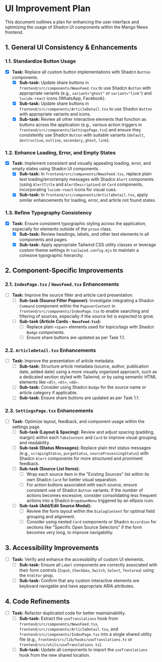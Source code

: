 # UI Improvement Plan

This document outlines a plan for enhancing the user interface and optimizing the usage of Shadcn UI components within the Mango News frontend.

## 1. General UI Consistency & Enhancements

### 1.1. Standardize Button Usage
- [x] **Task:** Replace all custom button implementations with Shadcn `Button` components.
  - [x] **Sub-task:** Update share buttons in `frontend/src/components/NewsFeed.tsx` to use Shadcn `Button` with appropriate variants (e.g., `variant="ghost"` or `variant="link"`) and `lucide-react` icons (WhatsApp, Facebook).
  - [x] **Sub-task:** Update share buttons in `frontend/src/components/ArticleDetail.tsx` to use Shadcn `Button` with appropriate variants and icons.
  - [x] **Sub-task:** Review all other interactive elements that function as buttons across the application (e.g., various action triggers in `frontend/src/components/SettingsPage.tsx`) and ensure they consistently use Shadcn `Button` with suitable variants (`default`, `destructive`, `outline`, `secondary`, `ghost`, `link`).

### 1.2. Enhance Loading, Error, and Empty States
- [x] **Task:** Implement consistent and visually appealing loading, error, and empty states using Shadcn UI components.
  - [x] **Sub-task:** In `frontend/src/components/NewsFeed.tsx`, replace plain text loading/error/empty messages with Shadcn `Alert` components (using `AlertTitle` and `AlertDescription`) or `Card` components, incorporating `lucide-react` icons for visual cues.
  - [x] **Sub-task:** In `frontend/src/components/ArticleDetail.tsx`, apply similar enhancements for loading, error, and article not found states.

### 1.3. Refine Typography Consistency
- [x] **Task:** Ensure consistent typographic styling across the application, especially for elements outside of the `prose` class.
  - [x] **Sub-task:** Review headings, labels, and other text elements in all components and pages.
  - [x] **Sub-task:** Apply appropriate Tailwind CSS utility classes or leverage custom theme settings in `tailwind.config.mjs` to maintain a cohesive typographic hierarchy.

## 2. Component-Specific Improvements

### 2.1. `IndexPage.tsx` / `NewsFeed.tsx` Enhancements
- [ ] **Task:** Improve the source filter and article card presentation.
  - [ ] **Sub-task (Source Filter Popover):** Investigate integrating a Shadcn `Command` component within the `PopoverContent` in `frontend/src/components/IndexPage.tsx` to enable searching and filtering of sources, especially if the source list is expected to grow.
  - [ ] **Sub-task (Article Cards - `NewsFeed.tsx`):**
    - [ ] Replace plain `<span>` elements used for topics/tags with Shadcn `Badge` components.
    - [ ] Ensure share buttons are updated as per Task 1.1.

### 2.2. `ArticleDetail.tsx` Enhancements
- [ ] **Task:** Improve the presentation of article metadata.
  - [ ] **Sub-task:** Structure article metadata (source, author, publication date, added date) using a more visually organized approach, such as a dedicated section styled with Tailwind, or by using semantic HTML elements like `<dl>`, `<dt>`, `<dd>`.
  - [ ] **Sub-task:** Consider using Shadcn `Badge` for the source name or article category if applicable.
  - [ ] **Sub-task:** Ensure share buttons are updated as per Task 1.1.

### 2.3. `SettingsPage.tsx` Enhancements
- [ ] **Task:** Optimize layout, feedback, and component usage within the settings page.
  - [ ] **Sub-task (Layout & Spacing):** Review and adjust spacing (padding, margin) within each `TabsContent` and `Card` to improve visual grouping and readability.
  - [ ] **Sub-task (Status Messages):** Replace plain text status messages (e.g., `scrapingStatus`, `purgeStatus`, `sourceProcessingStatus`) with Shadcn `Alert` components for more structured and prominent feedback.
  - [ ] **Sub-task (Source List Items):**
    - [ ] Wrap each source item in the "Existing Sources" list within its own Shadcn `Card` for better visual separation.
    - [ ] For action buttons associated with each source, ensure consistent use of Shadcn `Button` variants. If the number of actions becomes excessive, consider consolidating less frequent actions into a Shadcn `DropdownMenu` triggered by an ellipsis icon.
  - [ ] **Sub-task (Add/Edit Source Modal):**
    - [ ] Review the form layout within the `DialogContent` for optimal field grouping and alignment.
    - [ ] Consider using nested `Card` components or Shadcn `Accordion` for sections like "Specific Open Source Selectors" if the form becomes very long, to improve navigability.

## 3. Accessibility Improvements

- [ ] **Task:** Verify and enhance the accessibility of custom UI elements.
  - [ ] **Sub-task:** Ensure all `Label` components are correctly associated with their form controls (`Input`, `Checkbox`, `Switch`, `Select`, `Textarea`) using the `htmlFor` prop.
  - [ ] **Sub-task:** Confirm that any custom interactive elements are keyboard navigable and have appropriate ARIA attributes.

## 4. Code Refinements

- [ ] **Task:** Refactor duplicated code for better maintainability.
  - [ ] **Sub-task:** Extract the `useTranslations` hook from `frontend/src/components/NewsFeed.tsx`, `frontend/src/components/ArticleDetail.tsx`, and `frontend/src/components/IndexPage.tsx` into a single shared utility file (e.g., `frontend/src/lib/hooks/useTranslations.ts` or `frontend/src/utils/useTranslations.ts`).
  - [ ] **Sub-task:** Update all components to import the `useTranslations` hook from the new shared location.
